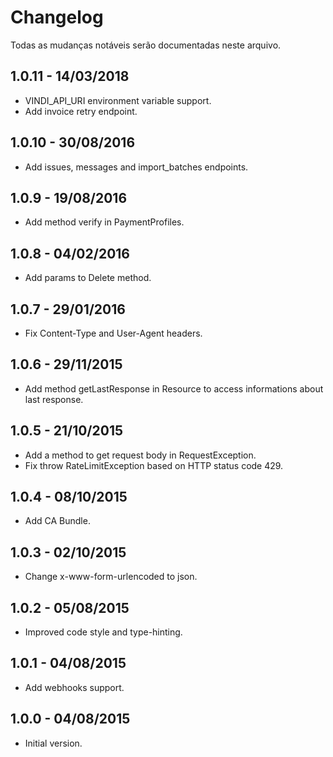 # Changelog

Todas as mudanças notáveis serão documentadas neste arquivo.

## 1.0.11 - 14/03/2018
- VINDI_API_URI environment variable support.
- Add invoice retry endpoint.

## 1.0.10 - 30/08/2016
- Add issues, messages and import_batches endpoints.

## 1.0.9 - 19/08/2016
- Add method verify in PaymentProfiles.

## 1.0.8 - 04/02/2016
- Add params to Delete method.

## 1.0.7 - 29/01/2016
- Fix Content-Type and User-Agent headers.

## 1.0.6 - 29/11/2015
- Add method getLastResponse in Resource to access informations about last response.

## 1.0.5 - 21/10/2015
- Add a method to get request body in RequestException.
- Fix throw RateLimitException based on HTTP status code 429.

## 1.0.4 - 08/10/2015
- Add CA Bundle.

## 1.0.3 - 02/10/2015
- Change x-www-form-urlencoded to json.

## 1.0.2 - 05/08/2015
- Improved code style and type-hinting.

## 1.0.1 - 04/08/2015
- Add webhooks support.

## 1.0.0 - 04/08/2015
- Initial version.
